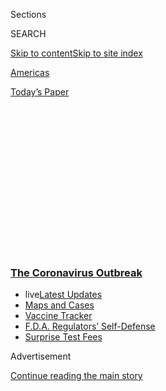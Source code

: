 <div id="app">

<div>

<div>

<div>

<div class="NYTAppHideMasthead css-1q2w90k e1suatyy0">

<div class="section css-ui9rw0 e1suatyy2">

<div class="css-eph4ug er09x8g0">

<div class="css-6n7j50">

</div>

<span class="css-1dv1kvn">Sections</span>

<div class="css-10488qs">

<span class="css-1dv1kvn">SEARCH</span>

</div>

[Skip to content](#site-content)[Skip to site
index](#site-index)

</div>

<div id="masthead-section-label" class="css-1wr3we4 eaxe0e00">

[Americas](https://www.nytimes3xbfgragh.onion/section/world/americas)

</div>

<div class="css-10698na e1huz5gh0">

</div>

</div>

<div id="masthead-bar-one" class="section hasLinks css-15hmgas e1csuq9d3">

<div class="css-uqyvli e1csuq9d0">

</div>

<div class="css-1uqjmks e1csuq9d1">

</div>

<div class="css-9e9ivx">

[](https://myaccount.nytimes3xbfgragh.onion/auth/login?response_type=cookie&client_id=vi)

</div>

<div class="css-1bvtpon e1csuq9d2">

[Today’s
Paper](https://www.nytimes3xbfgragh.onion/section/todayspaper)

</div>

</div>

</div>

</div>

<div data-aria-hidden="false">

<div id="site-content" data-role="main">

<div>

<div class="css-1aor85t" style="opacity:0.000000001;z-index:-1;visibility:hidden">

<div class="css-1hqnpie">

<div class="css-epjblv">

<span class="css-17xtcya">[Americas](/section/world/americas)</span><span class="css-x15j1o">|</span><span class="css-fwqvlz">Threat
of Military Action Rattles Brazil as Virus Deaths
Surge</span>

</div>

<div class="css-k008qs">

<div class="css-1iwv8en">

<span class="css-18z7m18"></span>

<div>

</div>

</div>

<span class="css-1n6z4y">https://nyti.ms/2ARmqQj</span>

<div class="css-1705lsu">

<div class="css-4xjgmj">

<div class="css-4skfbu" data-role="toolbar" data-aria-label="Social Media Share buttons, Save button, and Comments Panel with current comment count" data-testid="share-tools">

  - 
  - 
  - 
  - 
    
    <div class="css-6n7j50">
    
    </div>

  - 
  - 

</div>

</div>

</div>

</div>

</div>

</div>

<div class="css-13pd83m">

<div class="css-l9svim">

### [<span class="css-pa1jbp"><span class="css-1rxm0ex">The Coronavirus</span><span class="css-1rxm0ex"> Outbreak</span></span>](https://www.nytimes3xbfgragh.onion/news-event/coronavirus?name=styln-coronavirus-national&region=TOP_BANNER&block=storyline_menu_recirc&action=click&pgtype=Article&impression_id=22258f50-f4bb-11ea-ad23-071b6226df98&variant=undefined)

  - <span class="css-1qkutce"><span class="css-12clwdu">live</span>[Latest
    Updates](https://www.nytimes3xbfgragh.onion/2020/09/11/world/covid-19-coronavirus.html?name=styln-coronavirus-national&region=TOP_BANNER&block=storyline_menu_recirc&action=click&pgtype=Article&impression_id=22258f51-f4bb-11ea-ad23-071b6226df98&variant=undefined)</span>
  - <span class="css-1qkutce">[Maps and
    Cases](https://www.nytimes3xbfgragh.onion/interactive/2020/us/coronavirus-us-cases.html?name=styln-coronavirus-national&region=TOP_BANNER&block=storyline_menu_recirc&action=click&pgtype=Article&impression_id=22258f52-f4bb-11ea-ad23-071b6226df98&variant=undefined)</span>
  - <span class="css-1qkutce">[Vaccine
    Tracker](https://www.nytimes3xbfgragh.onion/interactive/2020/science/coronavirus-vaccine-tracker.html?name=styln-coronavirus-national&region=TOP_BANNER&block=storyline_menu_recirc&action=click&pgtype=Article&impression_id=22258f53-f4bb-11ea-ad23-071b6226df98&variant=undefined)</span>
  - <span class="css-1qkutce">[F.D.A. Regulators’
    Self-Defense](https://www.nytimes3xbfgragh.onion/2020/09/10/us/politics/fda-coronavirus-vaccine.html?name=styln-coronavirus-national&region=TOP_BANNER&block=storyline_menu_recirc&action=click&pgtype=Article&impression_id=2225b660-f4bb-11ea-ad23-071b6226df98&variant=undefined)</span>
  - <span class="css-1qkutce">[Surprise Test
    Fees](https://www.nytimes3xbfgragh.onion/2020/09/09/upshot/coronavirus-surprise-test-fees.html?name=styln-coronavirus-national&region=TOP_BANNER&block=storyline_menu_recirc&action=click&pgtype=Article&impression_id=2225b661-f4bb-11ea-ad23-071b6226df98&variant=undefined)</span>

</div>

</div>

<div id="top-wrapper" class="css-1sy8kpn">

<div id="top-slug" class="css-l9onyx">

Advertisement

</div>

[Continue reading the main
story](#after-top)

<div class="ad top-wrapper" style="text-align:center;height:100%;display:block;min-height:250px">

<div id="top" class="place-ad" data-position="top" data-size-key="top">

</div>

</div>

<div id="after-top">

</div>

</div>

<div>

<div id="sponsor-wrapper" class="css-1hyfx7x">

<div id="sponsor-slug" class="css-19vbshk">

Supported by

</div>

[Continue reading the main
story](#after-sponsor)

<div id="sponsor" class="ad sponsor-wrapper" style="text-align:center;height:100%;display:block">

</div>

<div id="after-sponsor">

</div>

</div>

<div class="css-186x18t">

</div>

<div class="css-1vkm6nb ehdk2mb0">

# Threat of Military Action Rattles Brazil as Virus Deaths Surge

</div>

As Brazil reels from its worst crisis in decades, President Bolsonaro
and his allies are using the prospect of military intervention to
protect his grip on
power.

<div class="css-79elbk" data-testid="photoviewer-wrapper">

<div class="css-z3e15g" data-testid="photoviewer-wrapper-hidden">

</div>

<div class="css-1a48zt4 ehw59r15" data-testid="photoviewer-children">

![<span class="css-16f3y1r e13ogyst0" data-aria-hidden="true">Gravediggers
in São Paulo. President Jair Bolsonaro brushed aside the threat of the
coronavirus even as the number of people dying
surged.</span><span class="css-cnj6d5 e1z0qqy90" itemprop="copyrightHolder"><span class="css-1ly73wi e1tej78p0">Credit...</span><span><span>Victor
Moriyama for The New York
Times</span></span></span>](https://static01.graylady3jvrrxbe.onion/images/2020/06/08/world/americas/09brazil-top/09brazil-top-articleLarge-v3.jpg?quality=75&auto=webp&disable=upscale)

</div>

</div>

<div class="css-18e8msd">

<div class="css-vp77d3 epjyd6m0">

<div class="css-1baulvz">

By [<span class="css-1baulvz" itemprop="name">Simon
Romero</span>](https://www.nytimes3xbfgragh.onion/by/simon-romero),
<span class="css-1baulvz" itemprop="name">Letícia Casado</span> and
<span class="css-1baulvz last-byline" itemprop="name">Manuela
Andreoni</span>

</div>

</div>

  - 
    
    <div class="css-ld3wwf e16638kd2">
    
    Published June 10, 2020Updated June 18,
    2020
    
    </div>

  - 
    
    <div class="css-4xjgmj">
    
    <div class="css-pvvomx" data-role="toolbar" data-aria-label="Social Media Share buttons, Save button, and Comments Panel with current comment count" data-testid="share-tools">
    
      - 
      - 
      - 
      - 
        
        <div class="css-6n7j50">
        
        </div>
    
      - 
      - 
    
    </div>
    
    </div>

</div>

<div class="css-mdjrty">

[Leer en
español](https://www.nytimes3xbfgragh.onion/es/2020/06/11/espanol/america-latina/bolsonaro-golpe-coronavirus.html "Read in Spanish")

</div>

</div>

<div class="section meteredContent css-1r7ky0e" name="articleBody" itemprop="articleBody">

<div class="css-1fanzo5 StoryBodyCompanionColumn">

<div class="css-53u6y8">

*\[Read more on* [*Brazil’s Coronavirus cases and
deaths*](https://www.nytimes3xbfgragh.onion/article/brazil-coronavirus-cases.html)*.\]*

The threats are swirling around the president: [Deaths from the virus in
Brazil](https://www.nytimes3xbfgragh.onion/interactive/2020/world/americas/brazil-coronavirus-cases.html)
each day are now the highest in the world. Investors are fleeing the
country. The president, his sons and his allies are under investigation.
His election could even be overturned.

The crisis has grown so intense that some of the most powerful military
figures in Brazil are warning of instability — sending shudders that
they could take over and dismantle Latin America’s largest democracy.

But far from denouncing the idea, President [Jair
Bolsonaro](https://www.nytimes3xbfgragh.onion/2020/07/07/world/americas/brazil-bolsonaro-coronavirus.html)’s
inner circle seems to be clamoring for the military to step into the
fray. In fact, one of the president’s sons, a congressman who has
praised the country’s former military dictatorship, said a similar
institutional break was inevitable.

</div>

</div>

<div class="css-1fanzo5 StoryBodyCompanionColumn">

<div class="css-53u6y8">

“It’s no longer an opinion about if, but when this will happen,” the
president’s son, Eduardo Bolsonaro, recently told a prominent Brazilian
blogger, warning of what he called a looming “rupture” in Brazil’s
democratic system.

</div>

</div>

<div class="css-79elbk" data-testid="photoviewer-wrapper">

<div class="css-z3e15g" data-testid="photoviewer-wrapper-hidden">

</div>

<div class="css-1a48zt4 ehw59r15" data-testid="photoviewer-children">

![<span class="css-16f3y1r e13ogyst0" data-aria-hidden="true">President
Jair Bolsonaro of Brazil, which has become a pandemic
hotspot.</span><span class="css-cnj6d5 e1z0qqy90" itemprop="copyrightHolder"><span class="css-1ly73wi e1tej78p0">Credit...</span><span>Adriano
Machado/Reuters</span></span>](https://static01.graylady3jvrrxbe.onion/images/2020/06/09/world/xxbrazil1/merlin_173361519_01ab39c5-7600-4c79-85ee-4b75c1b42c7b-articleLarge.jpg?quality=75&auto=webp&disable=upscale)

</div>

</div>

<div class="css-1fanzo5 StoryBodyCompanionColumn">

<div class="css-53u6y8">

The standoff traces an ominous arc for Brazil, a country that shook off
military rule in the 1980s and built a thriving democracy in its wake.
Within two decades, Brazil had come to represent the energy and promise
of the developing world, with a booming economy and the right to host
the World Cup and the Olympics.

Since then, its economy has faltered, corruption scandals have toppled
or ensnared many of its leaders and an impeachment battle ousted its
powerful leftist government.

Mr. Bolsonaro, a former Army captain, stepped into this tumult,
celebrating the country’s military past and promising to restore order.
But he has come under blistering criticism for downplaying the virus,
sabotaging isolation measures and cavalierly presiding over one of the
highest death tolls in the world, saying, “[We are sorry for all the
dead, but that’s everyone’s
destiny](https://www.nytimes3xbfgragh.onion/2020/06/04/world/middleeast/coronavirus-egypt-america-africa-asia.html).”

He, his family and his supporters are also being pursued on allegations
like abuse of power, corruption and illegally spreading misinformation.
Yet nearly half of his cabinet is made up of military figures, and now,
critics contend, he is relying on the threat of military intervention to
ward off challenges to his presidency.

</div>

</div>

<div class="css-1fanzo5 StoryBodyCompanionColumn">

<div class="css-53u6y8">

A retired general in Mr. Bolsonaro’s cabinet, Augusto Heleno, the
national security adviser, shook the nation in May when he warned of
“unpredictable consequences for national stability” after the Supreme
Court let an inquiry into Mr. Bolsonaro’s supporters move
forward.

</div>

</div>

<div class="css-79elbk" data-testid="photoviewer-wrapper">

<div class="css-z3e15g" data-testid="photoviewer-wrapper-hidden">

</div>

<div class="css-1a48zt4 ehw59r15" data-testid="photoviewer-children">

<div class="css-1xdhyk6 erfvjey0">

<span class="css-1ly73wi e1tej78p0">Image</span>

<div class="css-zjzyr8">

<div data-testid="lazyimage-container" style="height:257.77777777777777px">

</div>

</div>

</div>

<span class="css-16f3y1r e13ogyst0" data-aria-hidden="true">Augusto
Heleno, one of the generals in Mr. Bolsonaro’s cabinet, warned of
“unpredictable consequences for national stability” as an
investigation into Mr. Bolsonaro moved
forward.</span><span class="css-cnj6d5 e1z0qqy90" itemprop="copyrightHolder"><span class="css-1ly73wi e1tej78p0">Credit...</span><span>Evaristo
Sa/Agence France-Presse — Getty Images</span></span>

</div>

</div>

<div class="css-1fanzo5 StoryBodyCompanionColumn">

<div class="css-53u6y8">

Another general, the defense minister, swiftly endorsed the provocation,
while Mr. Bolsonaro lashed out as well, suggesting that the police
ignore the [“absurd
orders”](https://www.nytimes3xbfgragh.onion/2020/05/29/world/americas/brazil-bolsonaro-supreme-court.html)
of the court.

“This is destabilizing the country, right during a pandemic,” said
Sergio Moro, the former justice minister who broke with Mr. Bolsonaro in
April, said of the threats of military intervention. Though he considers
military action unlikely, he added: “It is reprehensible. The country
does not need to be living with this type of
threat.”

<div id="NYT_MAIN_CONTENT_1_REGION" class="css-9tf9ac">

<div>

<div id="styln-covid-updates-world" class="section interactive-content interactive-size-medium css-1ftcdic">

<div class="css-17ih8de interactive-body">

<div id="styln-briefing-block" data-asset-id="QXJ0aWNsZTpueXQ6Ly9hcnRpY2xlLzJiYjYwYTJiLTY3NjItNTg3NC1iMGVhLWY4NzRhMjE3NTQyZA==">

<div class="briefing-block-header-section">

# [Latest Updates: The Coronavirus Outbreak](https://www.nytimes3xbfgragh.onion/2020/09/11/world/covid-19-coronavirus.html?action=click&pgtype=Article&state=default&region=MAIN_CONTENT_1&context=storylines_live_updates)

<div class="briefing-block-ts">

Updated 2020-09-12T05:29:13.829Z

</div>

</div>

  - [Fauci cautions the virus could disrupt life in the U.S. until
    ‘maybe even towards the end
    of 2021.’](https://www.nytimes3xbfgragh.onion/2020/09/11/world/covid-19-coronavirus.html?action=click&pgtype=Article&state=default&region=MAIN_CONTENT_1&context=storylines_live_updates#link-dfb8a16)
  - [From Asia to Africa, China promotes its vaccine candidates to win
    friends.](https://www.nytimes3xbfgragh.onion/2020/09/11/world/covid-19-coronavirus.html?action=click&pgtype=Article&state=default&region=MAIN_CONTENT_1&context=storylines_live_updates#link-7104d154)
  - [The other way the virus will kill:
    hunger.](https://www.nytimes3xbfgragh.onion/2020/09/11/world/covid-19-coronavirus.html?action=click&pgtype=Article&state=default&region=MAIN_CONTENT_1&context=storylines_live_updates#link-393ad215)

<div class="briefing-block-footer">

<div class="briefing-block-footer-meta">

[See more
updates](https://www.nytimes3xbfgragh.onion/2020/09/11/world/covid-19-coronavirus.html?action=click&pgtype=Article&state=default&region=MAIN_CONTENT_1&context=storylines_live_updates)

</div>

<div class="briefing-block-briefinglinks">

<span>More live coverage:</span>
[Markets](https://www.nytimes3xbfgragh.onion/live/2020/09/11/business/stock-market-today-coronavirus?action=click&pgtype=Article&state=default&region=MAIN_CONTENT_1&context=storylines_live_updates)

</div>

</div>

</div>

</div>

</div>

</div>

</div>

Political leaders and analysts agree that military intervention seems
unlikely. Even so, the possibility is hanging over the nation’s
democratic institutions, which are [scrutinizing Mr. Bolsonaro and his
family on multiple
fronts](https://www.nytimes3xbfgragh.onion/2020/05/01/world/americas/brazil-bolsonaro-coronavirus-crisis.html).

Two of the president’s sons are under investigation for [the kind of
disinformation and defamation
campaigns](https://www.nytimes3xbfgragh.onion/2020/05/29/world/americas/brazil-bolsonaro-supreme-court.html)
that helped get their father elected in 2018, and late last month the
federal police raided several properties tied to influential allies of
Mr. Bolsonaro. The Superior Electoral Court, which oversees elections,
has the authority to use evidence from the inquiry to annul the election
and remove Mr. Bolsonaro from office.

Two of his sons are also under investigation for corruption, and the
Supreme Court recently authorized an inquiry into allegations that Mr.
Bolsonaro tried to replace the federal police chief [in order to protect
his family and
friends](https://www.nytimes3xbfgragh.onion/2020/04/24/world/americas/brazil-bolsonaro-moro.html).

</div>

</div>

<div class="css-1fanzo5 StoryBodyCompanionColumn">

<div class="css-53u6y8">

Even the president’s handling of the pandemic is under legal threat: On
Monday, a Supreme Court justice ordered the government to stop
[suppressing data on Brazil’s surging death
toll](https://www.nytimes3xbfgragh.onion/2020/06/08/world/americas/brazil-coronavirus-statistics.html).

The threats of military intervention have incited a broad backlash, even
from some senior members of the armed forces. And General Heleno, the
national security adviser, later said that he did not support a coup,
contending he was
misunderstood.

</div>

</div>

<div class="css-79elbk" data-testid="photoviewer-wrapper">

<div class="css-z3e15g" data-testid="photoviewer-wrapper-hidden">

</div>

<div class="css-1a48zt4 ehw59r15" data-testid="photoviewer-children">

<div class="css-1xdhyk6 erfvjey0">

<span class="css-1ly73wi e1tej78p0">Image</span>

<div class="css-zjzyr8">

<div data-testid="lazyimage-container" style="height:257.77777777777777px">

</div>

</div>

</div>

<span class="css-16f3y1r e13ogyst0" data-aria-hidden="true">Brazil shook
off military rule in the 1980s and built a thriving democracy in the
decades that
followed.</span><span class="css-cnj6d5 e1z0qqy90" itemprop="copyrightHolder"><span class="css-1ly73wi e1tej78p0">Credit...</span><span>Ueslei
Marcelino/Reuters</span></span>

</div>

</div>

<div class="css-1fanzo5 StoryBodyCompanionColumn">

<div class="css-53u6y8">

Still, military and civilian officials in Mr. Bolsonaro’s own
administration — as well as allies of the president in Congress,
evangelical megachurches and military associations — say the maneuvering
is aimed at heading off any attempts by Brazil’s legislative and
judicial institutions to oust the president.

Silas Malafaia, a right-wing
[televangelist](https://www.nytimes3xbfgragh.onion/2011/11/26/world/americas/silas-malafaia-tv-evangelist-rises-in-brazils-culture-wars.html)
close to Mr. Bolsonaro, insisted that the president had not told him of
any plan for military intervention. Still, he argued that the armed
forces had the right to prevent courts from overstepping or even ousting
the president.

“That’s not a coup,” Mr. Malafaia said. “It’s instilling order where
there is disorder.”

The pro-Bolsonaro officials issuing such threats are generally not
referring to the way coups have often been [carried
out](https://www.nytimes3xbfgragh.onion/2011/10/21/world/americas/an-apology-for-a-guatemalan-coup-57-years-later.html)
in Latin America, with the armed forces toppling a civilian leader to
install one of their own.

<div id="NYT_MAIN_CONTENT_2_REGION" class="css-9tf9ac">

<div>

</div>

</div>

Instead, they seem to be urging something similar to what happened in
Peru in 1992, when Alberto Fujimori, the right-wing leader, used the
armed forces to dissolve Congress, reorganize the judiciary and hunt
down political opponents.

</div>

</div>

<div class="css-1fanzo5 StoryBodyCompanionColumn">

<div class="css-53u6y8">

Mr. Bolsonaro, who still draws support from about 30 percent of
Brazilians, already casts himself as the embodiment of Brazilian
military culture, and portrays the armed forces as ethical and efficient
managers.

</div>

</div>

<div class="css-79elbk" data-testid="photoviewer-wrapper">

<div class="css-z3e15g" data-testid="photoviewer-wrapper-hidden">

</div>

<div class="css-1a48zt4 ehw59r15" data-testid="photoviewer-children">

<div class="css-1xdhyk6 erfvjey0">

<span class="css-1ly73wi e1tej78p0">Image</span>

<div class="css-zjzyr8">

<div data-testid="lazyimage-container" style="height:263.5777777777778px">

</div>

</div>

</div>

<span class="css-16f3y1r e13ogyst0" data-aria-hidden="true">Gen. Emilio
Garrastazu Medici, left, after being proclaimed Brazil’s new president
by military order in
1969.</span><span class="css-cnj6d5 e1z0qqy90" itemprop="copyrightHolder"><span class="css-1ly73wi e1tej78p0">Credit...</span><span>Associated
Press</span></span>

</div>

</div>

<div class="css-1fanzo5 StoryBodyCompanionColumn">

<div class="css-53u6y8">

Brazil’s armed forces already exercise exceptional influence in his
government. Military figures, including retired four-star generals,
account for 10 of 22 ministers in the cabinet. The government has
[named](https://www.poder360.com.br/analise/os-2-897-militares-no-governo-e-a-falta-de-quadros-entre-os-aliados/)
nearly 2,900 other active-duty members of the military to administration
posts.

The clout of Brazil’s armed forces was on display when congressional
leaders mostly exempted them from a 2019 pensions overhaul, allowing
members of the military to avoid the deeper benefits cuts endured by
other parts of society.

Mr. Bolsonaro’s pandemic response showcased the military’s rising
profile in his government — as well the risks for leaders of the armed
forces when Brazilians start ascribing blame as things go badly awry.

Building on Brazil’s public health successes in fighting previous
epidemics, the Health Ministry pushed early on in the crisis for social
distancing measures to slow the virus’s spread.

Even Mr. Bolsonaro seemed on board with the approach, dissuading
followers from attending street rallies. Then he abruptly changed his
stance, fist-bumping supporters outside his
palace.

</div>

</div>

<div class="css-79elbk" data-testid="photoviewer-wrapper">

<div class="css-z3e15g" data-testid="photoviewer-wrapper-hidden">

</div>

<div class="css-1a48zt4 ehw59r15" data-testid="photoviewer-children">

<div class="css-1xdhyk6 erfvjey0">

<span class="css-1ly73wi e1tej78p0">Image</span>

<div class="css-zjzyr8">

<div data-testid="lazyimage-container" style="height:257.77777777777777px">

</div>

</div>

</div>

<span class="css-16f3y1r e13ogyst0" data-aria-hidden="true">Supporters
of Mr. Bolsonaro took to the street to show their support as he faced
investigations.</span><span class="css-cnj6d5 e1z0qqy90" itemprop="copyrightHolder"><span class="css-1ly73wi e1tej78p0">Credit...</span><span>Victor
Moriyama for The New York Times</span></span>

</div>

</div>

<div class="css-1fanzo5 StoryBodyCompanionColumn">

<div class="css-53u6y8">

Mr. Bolsonaro also shifted leadership of the pandemic response to
another general, Walter Souza Braga Netto, his chief of staff.

Sidelined and balking at expanding the use of hydroxychloroquine, a
malaria drug promoted by Mr. Bolsonaro that has not been proven
effective against the virus, the health minister was replaced. His
successor lasted only a few weeks until he resigned, replaced by an army
general, Eduardo Pazuello.

One former official in the health ministry said the abrupt changes
created a sense of chaos within the agency, resulting in weeks of
dysfunction and paralysis at the most crucial time — when the country
should have been fighting the uncontrolled spread of the virus.

Separately, Luiz Henrique Mandetta, the health minister at the start of
the pandemic, said that Mr. Bolsonaro prized economic stability over
health priorities, preferring a military figure at the ministry’s helm.

“He needed someone like a general or a colonel who saw the ministry as a
steppingstone, a way to get a promotion for bravery,” Mr. Mandetta said.

Brazil now has [more
than 700,000](https://www.nytimes3xbfgragh.onion/interactive/2020/world/coronavirus-maps.html)
confirmed coronavirus cases,
[second](https://www.nytimes3xbfgragh.onion/interactive/2020/world/coronavirus-maps.html)
only to the United States. At least 37,000 people have died from the
virus in Brazil as of Tuesday, with the death count often climbing by
more than 1,000 a day.

</div>

</div>

<div class="css-1fanzo5 StoryBodyCompanionColumn">

<div class="css-53u6y8">

The upheaval in Brazil is leading investors to rush for the exits.
Capital flight is
[reaching](https://economia.uol.com.br/colunas/jose-paulo-kupfer/2020/05/27/fuga-de-capitais-se-acentua-e-alerta-para-falta-de-confianca-no-brasil.htm)
levels unseen since the 1990s. The World Bank expects the economy to
contract 8 percent this year. Car production, a once-thriving pillar of
the economy, has
[plummeted](https://www.terra.com.br/parceiros/guia-do-carro/industria-automobilistica-tem-o-pior-resultado-desde-1957,2607f811c62d5d3abc66af24c1cb08712gk0gjq1.html)
to its lowest level since the
1950s.

</div>

</div>

<div class="css-79elbk" data-testid="photoviewer-wrapper">

<div class="css-z3e15g" data-testid="photoviewer-wrapper-hidden">

</div>

<div class="css-1a48zt4 ehw59r15" data-testid="photoviewer-children">

<div class="css-1xdhyk6 erfvjey0">

<span class="css-1ly73wi e1tej78p0">Image</span>

<div class="css-zjzyr8">

<div data-testid="lazyimage-container" style="height:257.77777777777777px">

</div>

</div>

</div>

<span class="css-16f3y1r e13ogyst0" data-aria-hidden="true">Protests
against Mr. Bolsonaro have spread despite the
quarantine.</span><span class="css-cnj6d5 e1z0qqy90" itemprop="copyrightHolder"><span class="css-1ly73wi e1tej78p0">Credit...</span><span>Victor
Moriyama for The New York Times</span></span>

</div>

</div>

<div class="css-1fanzo5 StoryBodyCompanionColumn">

<div class="css-53u6y8">

Carlos Fico, a historian at the Federal University of Rio de Janeiro who
studies the Brazilian military, said the growing power of the armed
forces carried the risk of revealing their incompetence in crucial
areas.

“They think that bombastic declarations will make things happen as in
the military realm, where an order is given and those of lower rank
obey,” Mr. Fico said.

But with the military now guiding the pandemic response, Mr. Fico added,
“They’re running the risk of being blamed by society for what happens
next.”

Top allies of Mr. Bolsonaro insist that the armed forces have no plans
for a coup. “Not one four-star general is in favor of military
intervention,” said Sostenes Cavalcante, a right-wing congressman.

But in the same breath, Mr. Cavalcante argued that something must be
done to curb the power of the Supreme Court. He contended that the talk
of a coup by Mr. Bolsonaro’s son was merely a way of pressuring the
judiciary.

</div>

</div>

<div class="css-1fanzo5 StoryBodyCompanionColumn">

<div class="css-53u6y8">

“You could interpret that as the Supreme Court having overstepped its
authority,” Mr. Cavalcante said.

At the same time, some officials within Mr. Bolsonaro’s administration
are actively examining scenarios in which the military might intervene.
One military official in the government who was not authorized to speak
publicly said an intervention remained off the radar for now, but that
certain moves by the judiciary, such as ordering a search of Mr.
Bolsonaro’s palace as part of an investigation, could change
that.

</div>

</div>

<div class="css-79elbk" data-testid="photoviewer-wrapper">

<div class="css-z3e15g" data-testid="photoviewer-wrapper-hidden">

</div>

<div class="css-1a48zt4 ehw59r15" data-testid="photoviewer-children">

<div class="css-1xdhyk6 erfvjey0">

<span class="css-1ly73wi e1tej78p0">Image</span>

<div class="css-zjzyr8">

<div data-testid="lazyimage-container" style="height:257.77777777777777px">

</div>

</div>

</div>

<span class="css-16f3y1r e13ogyst0" data-aria-hidden="true">Brazilian
officers at a military ceremony to mark the anniversary of the
dictatorship that began on March 31,
1964.</span><span class="css-cnj6d5 e1z0qqy90" itemprop="copyrightHolder"><span class="css-1ly73wi e1tej78p0">Credit...</span><span>Ueslei
Marcelino/Reuters</span></span>

</div>

</div>

<div class="css-1fanzo5 StoryBodyCompanionColumn">

<div class="css-53u6y8">

Similarly, the official added, any potential annulment of the 2018
election by a judge would also be considered unacceptable, because it
would remove not only Mr. Bolsonaro, but also his running mate and vice
president, Hamilton Mourão, a retired general.

Mr. Mourão has repeatedly asserted that no kind of military takeover is
under consideration. But even the debate over military intervention is
raising concern about the resilience of Brazil’s democratic institutions
and a return to chronic political instability, with constant military
meddling.

Fernando Henrique Cardoso, a former civilian president who was exiled
during the military dictatorship, said he didn’t think a coup was
imminent. But he worried that Mr. Bolsonaro’s intimidation tactics could
intensify.

“How do democracies die? You don’t need a military coup,” Mr. Cardoso,
88, who has already urged Mr. Bolsonaro to resign,
[told](https://brasil.elpais.com/brasil/2020-05-31/fhc-quem-vai-ser-responsabilizado-pelos-erros-do-governo-queiram-ou-nao-serao-os-militares.html)
reporters. “The president himself can seek extraordinary powers, and he
can take them.”

</div>

</div>

<div>

</div>

<div class="css-1fanzo5 StoryBodyCompanionColumn">

<div class="css-53u6y8">

-----

</div>

</div>

</div>

<div>

</div>

<div>

</div>

<div>

</div>

<div>

<div id="bottom-wrapper" class="css-1ede5it">

<div id="bottom-slug" class="css-l9onyx">

Advertisement

</div>

[Continue reading the main
story](#after-bottom)

<div id="bottom" class="ad bottom-wrapper" style="text-align:center;height:100%;display:block;min-height:90px">

</div>

<div id="after-bottom">

</div>

</div>

</div>

</div>

</div>

## Site Index

<div>

</div>

## Site Information Navigation

  - [© <span>2020</span> <span>The New York Times
    Company</span>](https://help.nytimes3xbfgragh.onion/hc/en-us/articles/115014792127-Copyright-notice)

<!-- end list -->

  - [NYTCo](https://www.nytco.com/)
  - [Contact
    Us](https://help.nytimes3xbfgragh.onion/hc/en-us/articles/115015385887-Contact-Us)
  - [Work with us](https://www.nytco.com/careers/)
  - [Advertise](https://nytmediakit.com/)
  - [T Brand Studio](http://www.tbrandstudio.com/)
  - [Your Ad
    Choices](https://www.nytimes3xbfgragh.onion/privacy/cookie-policy#how-do-i-manage-trackers)
  - [Privacy](https://www.nytimes3xbfgragh.onion/privacy)
  - [Terms of
    Service](https://help.nytimes3xbfgragh.onion/hc/en-us/articles/115014893428-Terms-of-service)
  - [Terms of
    Sale](https://help.nytimes3xbfgragh.onion/hc/en-us/articles/115014893968-Terms-of-sale)
  - [Site
    Map](https://spiderbites.nytimes3xbfgragh.onion)
  - [Help](https://help.nytimes3xbfgragh.onion/hc/en-us)
  - [Subscriptions](https://www.nytimes3xbfgragh.onion/subscription?campaignId=37WXW)

</div>

</div>

</div>

</div>
